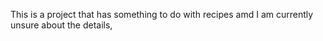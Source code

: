 This is a project that has something to do with recipes amd I am currently unsure about the details,